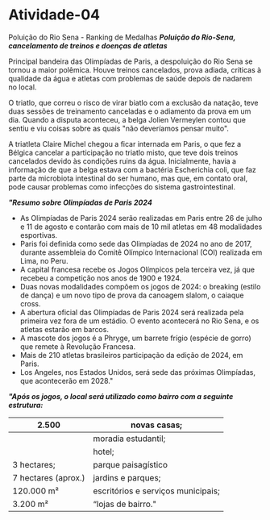 # Atividade-04
Poluição do Rio Sena - Ranking de Medalhas
**_Poluição do Rio-Sena, cancelamento de treinos e doenças de atletas_**

Principal bandeira das Olimpíadas de Paris, a despoluição do Rio Sena se tornou a maior polêmica. Houve treinos cancelados, prova adiada, críticas à qualidade da água e atletas com problemas de saúde depois de nadarem no local.

O triatlo, que correu o risco de virar biatlo com a exclusão da natação, teve duas sessões de treinamento canceladas e o adiamento da prova em um dia. Quando a disputa aconteceu, a belga Jolien Vermeylen contou que sentiu e viu coisas sobre as quais "não deveríamos pensar muito".

A triatleta Claire Michel chegou a ficar internada em Paris, o que fez a Bélgica cancelar a participação no triatlo misto, que teve dois treinos cancelados devido às condições ruins da água. Inicialmente, havia a informação de que a belga estava com a bactéria Escherichia coli, que faz parte da microbiota intestinal do ser humano, mas que, em contato oral, pode causar problemas como infecções do sistema gastrointestinal.

**_"Resumo sobre Olimpíadas de Paris 2024_**

- As Olimpíadas de Paris 2024 serão realizadas em Paris entre 26 de julho e 11 de agosto e contarão com mais de 10 mil atletas em 48 modalidades esportivas.
- Paris foi definida como sede das Olimpíadas de 2024 no ano de 2017, durante assembleia do Comitê Olímpico Internacional (COI) realizada em Lima, no Peru.
- A capital francesa recebe os Jogos Olímpicos pela terceira vez, já que recebeu a competição nos anos de 1900 e 1924.
- Duas novas modalidades compõem os jogos de 2024: o breaking (estilo de dança) e um novo tipo de prova da canoagem slalom, o caiaque cross.
- A abertura oficial das Olimpíadas de Paris 2024 será realizada pela primeira vez fora de um estádio. O evento acontecerá no Rio Sena, e os atletas estarão em barcos.
- A mascote dos jogos é a Phryge, um barrete frígio (espécie de gorro) que remete à Revolução Francesa.
- Mais de 210 atletas brasileiros participação da edição de 2024, em Paris.
- Los Angeles, nos Estados Unidos, será sede das próximas Olimpíadas, que acontecerão em 2028."

**_"Após os jogos, o local será utilizado como bairro com a seguinte estrutura:_**

| 2.500 | novas casas; |
| --- | --- |
|     | moradia estudantil; |
|     | hotel; |
| 3 hectares; | parque paisagístico |
| 7 hectares (aprox.) | jardins e parques; |
| 120.000 m² | escritórios e serviços municipais; |
| 3.200 m² | “lojas de bairro." |
